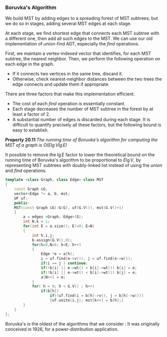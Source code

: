 ### Boruvka's Algorithm

We build MST by adding edges to a spreading forest of MST subtrees; but we do so in stages, adding several MST edges at each stage.

At each stage, we find shortest edge that connects each MST subtree with a different one, then add all such edges to the MST. We can use our old implementation of union-find ADT, especially the *find* operations.

First, we maintain a vertex-indexed vector that identifies, for each MST subtree, the nearest neighbor. Then, we perform the following operation on each edge in the graph.

- If it connects two vertices in the same tree, discard it.
- Otherwise, check nearest-neighbor distances between the two trees the edge connects and update them if appropriate.

There are three factors that make this implementation efficient.

- The cost of each *find* operation is essentially constant.
- Each stage decreases the number of MST subtree in the forest by at least a factor of 2.
- A substantial number of edges is discarded during each stage. It is difficult to quantify precisely all these factors, but the following bound is easy to establish.

**Property 20.11** *The running time of Boruvka's algorithm for computing the MST of a graph is $O(E\lg V \lg E)$*

It possible to remove the $\lg E$ factor to lower the theoretical bound on the running time of Boruvka's algorithm to be proportional to $E\lg V$, by representing MST subtrees with doubly-linked list instead of using the *union* and *find* operations.

````c++
template <class Graph, class Edge> class MST
{
    const Graph &G;
    vector<Edge *> a, b, mst;
    UF uf;
    public:
    MST(const Graph &G):G(G), uf(G.V()), mst(G.V()+1)
    {
        a = edges <Graph, Edge>(G);
        int N,k = 1;
        for(int E = a.size(); E!=0; E=N)
        {
            int h,i,j;
            b.assign(G.V(),0);
            for(h=0,N=0; h<E; h++)
            {
                Edge *e = a[h];
                i = uf.find(e->v()), j = uf.find(e->w());
                if(i == j ) continue;
                if(!b[i] || e->wt() < b[i]->wt()) b[i] = e;
                if(!b[i] || e->wt() < b[i]->wt()) b[j] = e;
                a[N++] = e;
            }
            for( h = 0; h < G.V() ; h++)
                if(b[h])
                    if(!uf.find(i = b[h]->v(), j = b[h]->w()))
                    {uf.unite(i,j); mst[k++] = b[h];}
        }
    }
};
````

Boruvka's is the oldest of the algorithms that we consider : It was originally conceived in 1926, for a power-distribution application.